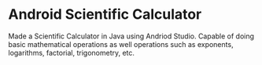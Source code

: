 # Android Scientific Calculator
Made a Scientific Calculator in Java using Andriod Studio. Capable of doing basic mathematical operations as well operations such as exponents, logarithms, factorial, 
trigonometry, etc. 
